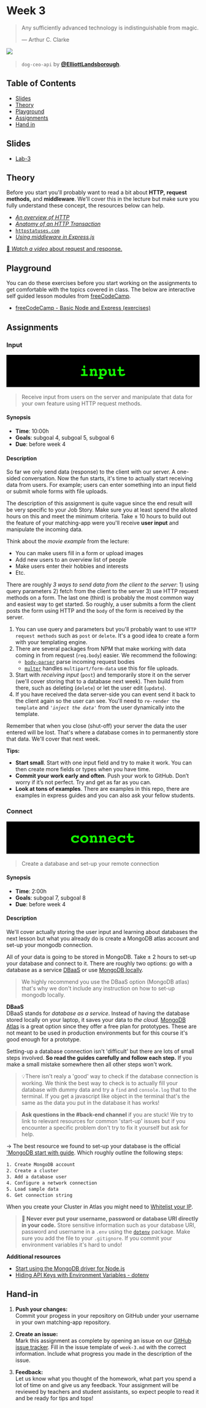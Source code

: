 # Week 3

> Any sufficiently advanced technology is indistinguishable from magic.
>
> — Arthur C. Clarke

[![][inspiration-cover]][inspiration-link]

> `dog-ceo-api` by [**@ElliottLandsborough**][inspiration-author].

## Table of Contents

*  [Slides](#slides)
*  [Theory](#theory)
*  [Playground](#playground)
*  [Assignments](#assignments)
*  [Hand in](#hand-in)

## Slides
* [Lab-3][lab3]

## Theory

Before you start you'll probably want to read a bit about **HTTP,** **request methods,** and **middleware**. We'll cover this in the lecture but make sure you fully understand these concept, the resources below can help.

*  [_An overview of HTTP_](https://developer.mozilla.org/en-US/docs/Web/HTTP/Overview)
*  [_Anatomy of an HTTP Transaction_](https://nodejs.org/en/docs/guides/anatomy-of-an-http-transaction/)
*  [`httpstatuses.com`](https://httpstatuses.com)
*  [_Using middleware in Express.js_](https://expressjs.com/en/guide/using-middleware.html)

[🎦 _Watch a video_ about request and response.][videorequest]

## Playground

You can do these exercises before you start working on the assignments to get comfortable with the topics covered in class. The below are interactive self guided lesson modules from [freeCodeCamp](https://www.freecodecamp.org). 

* [freeCodeCamp - Basic Node and Express (exercises)](https://www.freecodecamp.org/learn/back-end-development-and-apis/#basic-node-and-express)

## Assignments

### Input

![Input banner](assets/banners/input.jpg)
> Receive input from users on the server and manipulate that data for your own feature using HTTP request methods.


#### Synopsis

*  **Time**: 10:00h
*  **Goals**: subgoal 4, subgoal 5, subgoal 6
*  **Due**: before week 4

#### Description

So far we only send data (response) to the client with our server. A one-sided conversation. Now the fun starts, it's time to actually start receiving data from users. For example; users can enter something into an input field or submit whole forms with file uploads.

The description of this assignment is quite vague since the end result will be very specific to your Job Story. Make sure you at least spend the alloted hours on this and meet the minimum criteria. Take ± 10 hours to build out the feature of your matching-app were you'll receive **user input** and manipulate the incoming data. 

Think about the _movie example_ from the lecture:

*  You can make users fill in a form or upload images
*  Add new users to an overview list of people
*  Make users enter their hobbies and interests
*  Etc.

There are roughly _3 ways to send data from the client to the server_: 1) using query parameters 2) fetch from the client to the server 3) use HTTP request methods on a form. The last one (third) is probably the most common way and easiest way to get started. So roughly, a user submits a form the client posts the form using HTTP and the `body` of the form is received by the server.

1. You can use query and parameters but you'll probably want to use `HTTP request methods` such as `post` or `delete`. It's a good idea to create a form with your templating engine.
2. There are several packages from NPM that make working with data coming in from request (`req.body`) easier. We recommend the following:
   * [`body-parser`][body] parse incoming request bodies
   * [`multer`][multer] handles `multipart/form-data` use this for file uploads.
3. Start with _receiving input_ (`post`) and temporarily store it on the server (we'll cover storing that to a database next week). Then build from there, such as deleting (`delete`) or let the user edit (`update`).
4. If you have received the data server-side you can event send it back to the client again so the user can see. You'll need to `re-render the template` and _`'inject the data'`_ from the user dynamically into the template.

Remember that when you close (shut-off) your server the data the user entered will be lost. That's where a database comes in to permanently store that data. We'll cover that next week.

**Tips:**
* **Start small**. Start with one input field and try to make it work. You can then create more fields or types when you have time.
* **Commit your work early and often**. Push your work to GitHub. Don’t worry if it’s not perfect. Try and get as far as you can.
* **Look at tons of examples**. There are examples in this repo, there are examples in express guides and you can also ask your fellow students.

### Connect

![Connect banner](assets/banners/connect.jpg)

> Create a database and set-up your remote connection 

#### Synopsis

- **Time**: 2:00h
- **Goals**: subgoal 7, subgoal 8
- **Due**: before week 4

#### Description

We'll cover actually storing the user input and learning about databases the next lesson but what you already do is create a MongoDB atlas account and set-up your mongodb connection. 

All of your data is going to be stored in MongoDB. Take ± 2 hours to set-up your database and connect to it. There are roughly two options: go with a database as a service [DBaaS](https://www.mongodb.com/cloud/atlas) or use [MongoDB locally](https://docs.mongodb.com/manual/tutorial/install-mongodb-on-os-x/).

> We highly recommend you use the DBaaS option (MongoDB atlas) that's why we don't include any instruction on how to set-up mongodb locally.

**DBaaS**  
DBaaS stands for _database as a service_. Instead of having the database stored locally on your laptop, it saves your data to _the cloud_. [MongoDB Atlas](https://www.mongodb.com/cloud/atlas) is a great option since they offer a free plan for prototypes. These are not meant to be used in production environments but for this course it's good enough for a prototype.

Setting-up a database connection isn't 'difficult' but there are lots of small steps involved. **So read the guides carefully and follow each step.** If you make a small mistake somewhere then all other steps won't work.

> 💡There isn't realy a 'good' way to check if the database connection is working. We think the best way to check is to actually fill your database with dummy data and try a `find` and `console.log` that to the terminal. If you get a javascript like object in the terminal that's the same as the data you put in the database it has works!

> **Ask questions in the #back-end channel** if you are stuck! We try to link to relevant resources for common 'start-up' issues but if you encounter a specific problem don't try to fix it yourself but ask for help.

→ The best resource we found to set-up your database is the official ['MongoDB start with guide](https://www.mongodb.com/docs/guides/atlas/account/). Which roughly outline the following steps:

```
1. Create MongoDB account
2. Create a cluster
3. Add a database user
4. Configure a network connection
5. Load sample data
6. Get connection string
```

When you create your Cluster in Atlas you might need to [Whitelist your IP](https://www.mongodb.com/docs/guides/atlas/network-connections/).

> **🚨 Never ever put your username, password or database URI directly in your code.**
> Store sensitive information such as your database URI, password and username in a `.env` using the [`dotenv`](https://www.npmjs.com/package/dotenv) package. Make sure you add the file to your `.gitignore`. If you commit your environment variables it's hard to undo!



**Additional resources**

- [Start using the MongoDB driver for Node.js](https://www.mongodb.com/docs/guides/crud/install/)
- [Hiding API Keys with Environment Variables - dotenv](https://www.youtube.com/watch?v=17UVejOw3zA)

## Hand-in

1. **Push your changes:**  
Commit your progess in your repository on GitHub under your username in your own matching-app repository.

2. **Create an issue:**  
Mark this assignment as complete by opening an issue on our [GitHub issue tracker][issues]. Fill in the issue template of `week-3.md` with the correct information. Include what progress you made in the description of the issue.

3. **Feedback:**  
Let us know what you thought of the homework, what part you spend a lot of time on and give us any feedback. Your assignment will be reviewed by teachers and student assistants, so expect people to read it and be ready for tips and tops!



[inspiration-cover]: assets/images/dog-ceo.png
[inspiration-link]: https://dog.ceo
[inspiration-author]: https://github.com/ElliottLandsborough

[pug]: https://pugjs.org/api/getting-started.html
[ejs]: https://ejs.co/
[handlebars]: https://handlebarsjs.com/
[guide]: https://expressjs.com/en/guide/routing.html
[workshopper]: https://github.com/azat-co/expressworks
[query]: https://www.youtube.com/watch?v=zDovsTG2a7g
[template]: https://expressjs.com/en/guide/using-template-engines.html
[issues]: https://github.com/cmda-bt/be-course-18-19/issues/new/choose

[body]: https://www.npmjs.com/package/body-parser
[multer]: https://www.npmjs.com/package/multer#readme
[videorequest]: https://www.youtube.com/watch?v=IS3HRyUXJX0

[lab3]: /slides/be_lab-3_22-23.pdf
